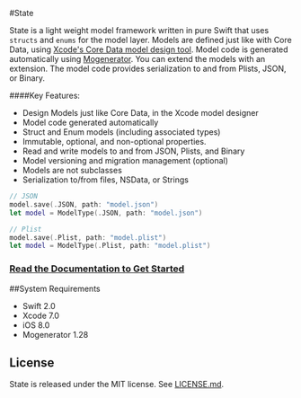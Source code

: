 #State

State is a light weight model framework written in pure Swift that uses `structs` and `enums` for the model layer. Models are defined just like with Core Data, using [Xcode's Core Data model design tool](https://developer.apple.com/library/ios/recipes/xcode_help-core_data_modeling_tool/Articles/about_cd_modeling_tool.html#//apple_ref/doc/uid/TP40010379-CH3-SW1). Model code is  generated automatically using [Mogenerator](https://github.com/rentzsch/mogenerator). You can extend the models with an extension. The model code provides serialization to and from Plists, JSON, or Binary.
                                                                                                                                                                                                                                                   
####Key Features: 

- Design Models just like Core Data, in the Xcode model designer
- Model code generated automatically
- Struct and Enum models (including associated types)
- Immutable, optional, and non-optional properties.
- Read and write models to and from JSON, Plists, and Binary 
- Model versioning and migration management (optional)
- Models are not subclasses
- Serialization to/from files, NSData, or Strings


```swift
// JSON
model.save(.JSON, path: "model.json")
let model = ModelType(.JSON, path: "model.json")

// Plist
model.save(.Plist, path: "model.plist")
let model = ModelType(.Plist, path: "model.plist")
```

### [ Read the Documentation to Get Started](Docs/)


##System Requirements
- Swift 2.0
- Xcode 7.0
- iOS 8.0
- Mogenerator 1.28

## License

State is released under the MIT license. See
[LICENSE.md](https://github.com/STLabs/State/blob/master/LICENSE).
